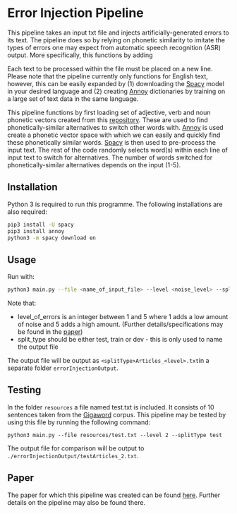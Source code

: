# Error Injection Pipeline

This pipeline takes an input txt file and injects artificially-generated errors to its text. The pipeline does so by relying on phonetic similarity to imitate the types of errors one may expect from automatic speech recognition (ASR) output. More specifically, this functions by adding

Each text to be processed within the file must be placed on a new line. Please note that the pipeline currently only functions for English text, however, this can be easily expanded by (1) downloading the [Spacy](https://spacy.io/usage/models) model in your desired language and (2) creating [Annoy](https://github.com/spotify/annoy/) dictionaries by training on a large set of text data in the same language.

This pipeline functions by first loading set of adjective, verb and noun phonetic vectors created from this [repository](https://github.com/aparrish/phonetic-similarity-vectors). These are used to find phonetically-similar alternatives to switch other words with. [Annoy](https://github.com/spotify/annoy/) is used create a phonetic vector space with which we can easily and quickly find these phonetically similar words. [Spacy](https://spacy.io/) is then used to pre-process the input text. The rest of the code randomly selects word(s) within each line of input text to switch for alternatives. The number of words switched for phonetically-similar alternatives depends on the <level> input (1-5).

## Installation

Python 3 is required to run this programme. The following installations are also required:

```bash
pip3 install -U spacy
pip3 install annoy
python3 -m spacy download en
```

## Usage

Run with:
```bash
python3 main.py --file <name_of_input_file> --level <noise_level> --splitType <split_type>
```

Note that:
* level_of_errors is an integer between 1 and 5 where 1 adds a low amount of noise and 5 adds a high amount. (Further details/specifications may be found in the [paper](http://uu.diva-portal.org/smash/record.jsf?pid=diva2%3A1321076&dswid=1942))
* split_type should be either test, train or dev - this is only used to name the output file

The output file will be output as ```<splitType>Articles_<level>.txt```in a separate folder ```errorInjectionOutput```.

## Testing
In the folder ```resources``` a file named test.txt is included. It consists of 10 sentences taken from the [Gigaword](https://github.com/harvardnlp/sent-summary) corpus. This pipeline may be tested by using this file by running the following command:

```python3 main.py --file resources/test.txt --level 2 --splitType test```

The output file for comparison will be output to ```./errorInjectionOutput/testArticles_2.txt```.

## Paper
The paper for which this pipeline was created can be found [here](http://uu.diva-portal.org/smash/record.jsf?pid=diva2%3A1321076&dswid=1942). Further details on the pipeline may also be found there.